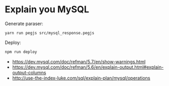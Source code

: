 # Explain you MySQL

Generate paraser:

```
yarn run pegjs src/mysql_response.pegjs
```

Deploy:

```sh
npm run deploy
```

- https://dev.mysql.com/doc/refman/5.7/en/show-warnings.html
- https://dev.mysql.com/doc/refman/5.6/en/explain-output.html#explain-output-columns
- http://use-the-index-luke.com/sql/explain-plan/mysql/operations


